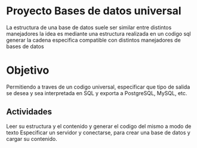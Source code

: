 # Proyecto Bases de datos universal 
La estructura de una base de datos suele ser similar entre distintos manejadores
la idea es mediante una estructura realizada en un codigo sql generar la cadena especifica compatible con distintos manejadores de bases de datos

# Objetivo
Permitiendo a traves de un codigo universal, especificar que tipo de salida se desea y sea interpretada en SQL y exporta a PostgreSQL, MySQL, etc.

Actividades
-
Leer su estructura y el contenido y generar el codigo del mismo a modo de texto
Especificar un servidor y conectarse, para crear una base de datos y cargar su contenido.


